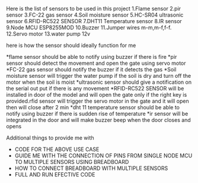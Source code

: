 Here is the list of sensors to be used in this project 
1.Flame sensor 
2.pir sensor 
3.FC-22 gas sensor
4.Soil moisture sensor
5.HC-SR04 ultrasonic sensor 
6.RFID-RC522 SENSOR
7.DHT11 Temperature sensor 
8.IR sensor 
9.Node MCU ESP8255MOD
10.Buzzer 
11.Jumper wires m-m,m-f,f-f.
12.Servo motor 
13.water pump 12v 


here is how the sensor should ideally function for me 

*flame sensor should be able to notify using buzzer if there is fire
*pir sensor should detect the movement and open the gate using servo motor 
*FC-22 gas sensor should notify the buzzer if it detects the gas 
*Soil moisture sensor will trigger the water pump if the soil is dry and turn off the motor when the soil is moist 
*ultrasonic sensor should give a notification on the serial out put if there is any movement 
*RFID-RC522 SENSOR will be installed in door of the model and will open the gate only if the right key is provided.rfid sensor will trigger the servo motor in the gate and it will open then will close after 2 min 
*dht 11 temperature sensor should be able to notify using buzzer if there is sudden rise of temperature 
*ir sensor will be integrated in the door and will make buzzer beep when the door closes and opens 

Additional things to provide me with 
* CODE FOR THE ABOVE USE CASE 
* GUIDE ME WITH THE CONNECTION OF PINS FROM SINGLE NODE MCU TO MULTIPLE SENSORS USING BREADBOARD 
* HOW TO CONNECT BREADBOARD WITH MULTIPLE SENSORS 
* FULL AND RUN EFECTIVE CODE 
